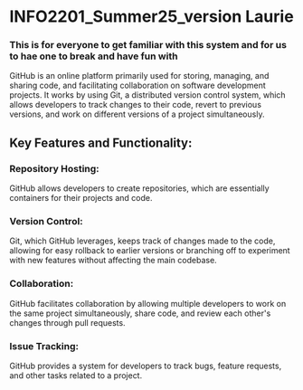 # INFO2201_Summer25_version Laurie
### This is for everyone to get familiar with this system and for us to hae one to break and have fun with

GitHub is an online platform primarily used for storing, managing, and sharing code, and facilitating collaboration on software development projects. It works by using Git, a distributed version control system, which allows developers to track changes to their code, revert to previous versions, and work on different versions of a project simultaneously. 

## Key Features and Functionality:

### Repository Hosting:
GitHub allows developers to create repositories, which are essentially containers for their projects and code. 

### Version Control:
Git, which GitHub leverages, keeps track of changes made to the code, allowing for easy rollback to earlier versions or branching off to experiment with new features without affecting the main codebase. 

### Collaboration:
GitHub facilitates collaboration by allowing multiple developers to work on the same project simultaneously, share code, and review each other's changes through pull requests. 

### Issue Tracking:
GitHub provides a system for developers to track bugs, feature requests, and other tasks related to a project. 


